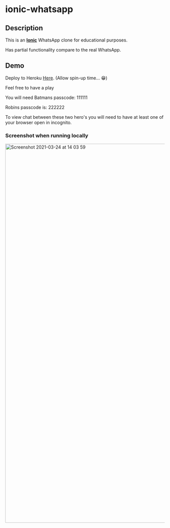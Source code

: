 # ionic-whatsapp

## Description
  This is an **[Ionic](https://ionicframework.com/blog/heroku-ionic/)** WhatsApp clone for educational purposes.

  Has partial functionality compare to the real WhatsApp.

## Demo
Deploy to Heroku [Here](https://whatsapp-ionic.herokuapp.com/). (Allow spin-up time... :grin:)


Feel free to have a play

You will need Batmans passcode: 111111

Robins passcode is: 222222

To view chat between these two hero's you will need to have at least one of your browser open in incognito.


### Screenshot when running locally 
<img width="1200" alt="Screenshot 2021-03-24 at 14 03 59" src="https://user-images.githubusercontent.com/24437988/112324093-50089200-8caa-11eb-9551-ba2462f5002c.png">

